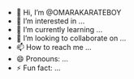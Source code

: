 - 👋 Hi, I’m @OMARAKARATEBOY
- 👀 I’m interested in ...
- 🌱 I’m currently learning ...
- 💞️ I’m looking to collaborate on ...
- 📫 How to reach me ...
- 😄 Pronouns: ...
- ⚡ Fun fact: ...

<!---
OMARAKARATEBOY/OMARAKARATEBOY is a ✨ special ✨ repository because its `README.md` (this file) appears on your GitHub profile.
You can click the Preview link to take a look at your changes.
--->
